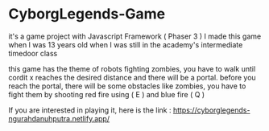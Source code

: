 # CyborgLegends-Game
it's a game project with Javascript Framework ( Phaser 3 )
I made this game when I was 13 years old when I was still in the academy's intermediate timedoor class


this game has the theme of robots fighting zombies, you have to walk until cordit x reaches the desired distance and 
there will be a portal. before you reach the portal, there will be some obstacles like zombies, you have to fight 
them by shooting red fire using ( E ) and blue fire ( Q )


If you are interested in playing it, here is the link : 
https://cyborglegends-ngurahdanuhputra.netlify.app/
